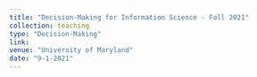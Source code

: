 ```yaml
---
title: "Decision-Making for Information Science - Fall 2021"
collection: teaching
type: "Decision-Making"
link: 
venue: "University of Maryland"
date: "9-1-2021"
---
```

